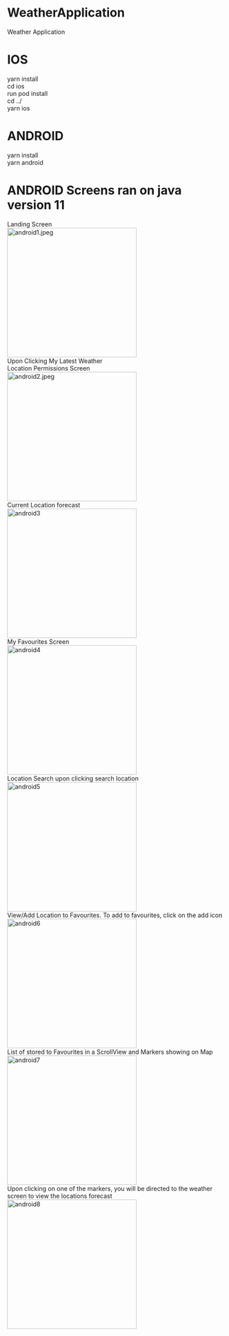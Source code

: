 # WeatherApplication
Weather Application

# IOS
yarn install </br>
cd ios </br>
run pod install  </br>
cd ../ </br>
yarn ios


# ANDROID
 
yarn install </br>
yarn android

# ANDROID Screens ran on java version 11

Landing Screen</br>
<img src="android1.jpeg" alt="android1.jpeg" width="300"/></br>
Upon Clicking My Latest Weather</br>
Location Permissions Screen</br>
<img src="android2.jpeg" alt="android2.jpeg" width="300"/></br>
Current Location forecast</br>
<img src="android3.jpeg" alt="android3" width="300"/></br>
My Favourites Screen</br>
<img src="android4.jpeg" alt="android4" width="300"/></br>
Location Search upon clicking search location </br>
<img src="android5.jpeg" alt="android5" width="300"/></br>
View/Add Location to Favourites. To add to favourites, click on the add icon </br>
<img src="android6.jpeg" alt="android6" width="300"/></br>
List of stored to Favourites in a ScrollView and Markers showing on Map </br>
<img src="android7.jpeg" alt="android7" width="300"/></br>
Upon clicking on one of the markers, you will be directed to the weather screen to view the locations forecast </br>
<img src="android8.jpeg" alt="android8" width="300"/></br>



